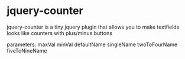jquery-counter
==============

jquery-counter is a tiny jquery plugin that allows you to make textfields looks like counters with plus/minus buttons

parameters:
maxVal
minVal
defaultName
singleName
twoToFourName
fiveToNineName